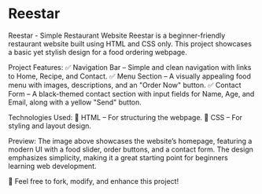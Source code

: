 # Reestar
Reestar - Simple Restaurant Website
Reestar is a beginner-friendly restaurant website built using HTML and CSS only. This project showcases a basic yet stylish design for a food ordering webpage.

Project Features:
✅ Navigation Bar – Simple and clean navigation with links to Home, Recipe, and Contact.
✅ Menu Section – A visually appealing food menu with images, descriptions, and an "Order Now" button.
✅ Contact Form – A black-themed contact section with input fields for Name, Age, and Email, along with a yellow "Send" button.

Technologies Used:
🔹 HTML – For structuring the webpage.
🔹 CSS – For styling and layout design.

Preview:
The image above showcases the website’s homepage, featuring a modern UI with a food slider, order buttons, and a contact form. The design emphasizes simplicity, making it a great starting point for beginners learning web development.

🚀 Feel free to fork, modify, and enhance this project!
